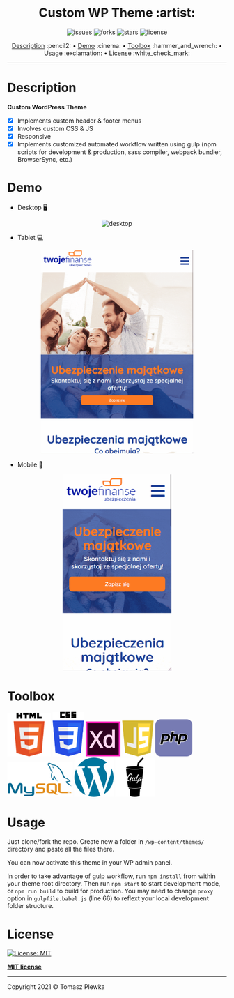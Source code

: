 <div>
    <h1 align="center">Custom WP Theme	:artist: </h1>
    <p align="center">
      <img src="https://img.shields.io/github/issues/tomaszplewka/custom_wp_theme" alt="issues">
      <img src="https://img.shields.io/github/forks/tomaszplewka/custom_wp_theme" alt="forks">
      <img src="https://img.shields.io/github/stars/tomaszplewka/custom_wp_theme" alt="stars">
      <img src="https://img.shields.io/github/license/tomaszplewka/custom_wp_theme" alt="license">
    </p>
</div>
<p align="center">
    <a href="#description">Description</a> :pencil2: • 
    <a href="#demo">Demo</a> :cinema: •
    <a href="#toolbox">Toolbox</a> :hammer_and_wrench: •
    <a href="#usage">Usage</a> :exclamation: •
    <a href="#license">License</a> :white_check_mark:
</p>

---

# Description 

**Custom WordPress Theme**

- [x] Implements custom header & footer menus
- [x] Involves custom CSS & JS
- [x] Responsive
- [x] Implements customized automated workflow written using gulp (npm scripts for development & production, sass compiler, webpack bundler, BrowserSync, etc.)

# Demo

  + Desktop :desktop_computer:

  <p align="center">
      <img src="https://github.com/tomaszplewka/custom_wp_theme/blob/main/gifs/custom_wp_theme_desktop-min.gif" width="700" alt="desktop">
  </p>

  + Tablet :computer:

  <p align="center">
      <img src="https://github.com/tomaszplewka/custom_wp_theme/blob/main/gifs/custom_wp_theme_tablet-min.gif" width="350" alt="tablet">
  </p>

  + Mobile :iphone:

  <p align="center">
      <img src="https://github.com/tomaszplewka/custom_wp_theme/blob/main/gifs/custom_wp_theme_mobile-min.gif" width="250" alt="mobile">
  </p>

# Toolbox

<p align="">
    <img src="https://github.com/tomaszplewka/custom_wp_theme/blob/main/images/html5.svg" width="100" alt="html5" >
    <img src="https://github.com/tomaszplewka/custom_wp_theme/blob/main/images/css3.svg" width="72" alt="css3" >
    <img src="https://github.com/tomaszplewka/custom_wp_theme/blob/main/images/adobeXd.svg" width="80" alt="css3" >
    <img src="https://github.com/tomaszplewka/custom_wp_theme/blob/main/images/javascript.svg" width="72" alt="js" >
    <img src="https://github.com/tomaszplewka/custom_wp_theme/blob/main/images/php.svg" width="85" alt="php" >
    <img src="https://github.com/tomaszplewka/custom_wp_theme/blob/main/images/mysql.svg" width="150" alt="mysql" >
    <img src="https://github.com/tomaszplewka/custom_wp_theme/blob/main/images/wordpress.png" width="90" alt="wordpress" >
    <img src="https://github.com/tomaszplewka/custom_wp_theme/blob/main/images/gulp.png" width="90" alt="gulp" >
</p>

# Usage

Just clone/fork the repo. Create new a folder in `/wp-content/themes/` directory and paste all the files there.

You can now activate this theme in your WP admin panel.

In order to take advantage of gulp workflow, run `npm install` from within your theme root directory. Then run `npm start` to start development mode, or `npm run build` to build for production. You may need to change `proxy` option in `gulpfile.babel.js` (line 66) to reflext your local development folder structure.

# License

[![License: MIT](https://img.shields.io/badge/License-MIT-green.svg)](https://opensource.org/licenses/MIT)

**[MIT license](http://opensource.org/licenses/mit-license.php)**

---

Copyright 2021 © Tomasz Plewka
